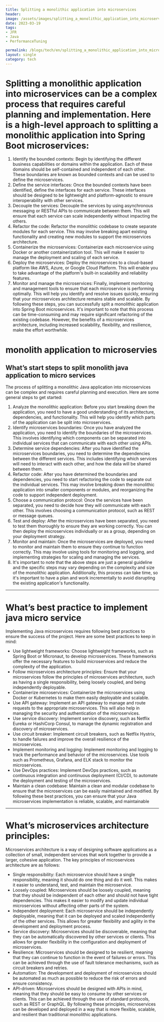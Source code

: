 ```yaml
---
title: Splitting a monolithic application into microservices
header:
image: /assets/images/splitting_a_monolithic_application_into_microservices.jpg
date: 2023-03-19
tags:
- JFR
- Java
- PerformanceTuning

permalink: /blogs/tech/en/splitting_a_monolithic_application_into_microservices
layout: single
category: tech
---
```


# Splitting a monolithic application into microservices can be a complex process that requires careful planning and implementation. Here is a high-level approach to splitting a monolithic application into Spring Boot microservices:

 1. Identify the bounded contexts: Begin by identifying the different business capabilities or domains within the application. Each of these domains should be self-contained and independent of each other. These boundaries are known as bounded contexts and can be used to define the microservices.
 1. Define the service interfaces: Once the bounded contexts have been identified, define the interfaces for each service. These interfaces should be designed to be lightweight and platform-agnostic to ensure interoperability with other services.
 1. Decouple the services: Decouple the services by using asynchronous messaging or RESTful APIs to communicate between them. This will ensure that each service can scale independently without impacting the others.
 1. Refactor the code: Refactor the monolithic codebase to create separate modules for each service. This may involve breaking apart existing functionality and creating new modules to support the microservices architecture.
 1. Containerize the microservices: Containerize each microservice using Docker or another containerization tool. This will make it easier to manage the deployment and scaling of each service.
 1. Deploy the microservices: Deploy the microservices to a cloud-based platform like AWS, Azure, or Google Cloud Platform. This will enable you to take advantage of the platform's built-in scalability and reliability features.
 1. Monitor and manage the microservices: Finally, implement monitoring and management tools to ensure that each microservice is performing optimally. This will help you identify and resolve issues quickly, ensuring that your microservices architecture remains stable and scalable.
By following these steps, you can successfully split a monolithic application into Spring Boot microservices. It's important to note that this process can be time-consuming and may require significant refactoring of the existing codebase. However, the benefits of a microservices architecture, including increased scalability, flexibility, and resilience, make the effort worthwhile.

# monolith application to microservies


## What’s start steps to split monolith java application to micro services 

The process of splitting a monolithic Java application into microservices can be complex and requires careful planning and execution. Here are some general steps to get started:

 1. Analyze the monolithic application: Before you start breaking down the application, you need to have a good understanding of its architecture, dependencies, and functionality. This will help you identify which parts of the application can be split into microservices.
 1. Identify microservices boundaries: Once you have analyzed the application, you need to identify the boundaries of the microservices. This involves identifying which components can be separated into individual services that can communicate with each other using APIs.
 1. Determine service dependencies: After you have identified the microservices boundaries, you need to determine the dependencies between the different services. This includes identifying which services will need to interact with each other, and how the data will be shared between them.
 1. Refactor code: After you have determined the boundaries and dependencies, you need to start refactoring the code to separate out the individual services. This may involve breaking down the monolithic application into smaller components or modules, and reorganizing the code to support independent deployment.
 1. Choose a communication protocol: Once the services have been separated, you need to decide how they will communicate with each other. This involves choosing a communication protocol, such as REST or message queues.
 1. Test and deploy: After the microservices have been separated, you need to test them thoroughly to ensure they are working correctly. You can then deploy the microservices individually or as a group, depending on your deployment strategy.
 1. Monitor and maintain: Once the microservices are deployed, you need to monitor and maintain them to ensure they continue to function correctly. This may involve using tools for monitoring and logging, and implementing strategies for scaling and managing the services.
 1. It's important to note that the above steps are just a general guideline and the specific steps may vary depending on the complexity and size of the monolithic application. Additionally, this process can take time, so it's important to have a plan and work incrementally to avoid disrupting the existing application's functionality.

---

# What’s best practice to implement java micro service 

Implementing Java microservices requires following best practices to ensure the success of the project. Here are some best practices to keep in mind:

 - Use lightweight frameworks: Choose lightweight frameworks, such as Spring Boot or Micronaut, to develop microservices. These frameworks offer the necessary features to build microservices and reduce the complexity of the application.
 - Follow microservices architecture principles: Ensure that your microservices follow the principles of microservices architecture, such as having a single responsibility, being loosely coupled, and being independently deployable.
 - Containerize microservices: Containerize the microservices using Docker or Kubernetes to make them easily deployable and scalable.
 - Use API gateway: Implement an API gateway to manage and route requests to the appropriate microservices. This will also help in managing the security and authentication of the microservices.
 - Use service discovery: Implement service discovery, such as Netflix Eureka or HashiCorp Consul, to manage the dynamic registration and discovery of microservices.
 - Use circuit breaker: Implement circuit breakers, such as Netflix Hystrix, to handle failures and improve the overall resilience of the microservices.
 - Implement monitoring and logging: Implement monitoring and logging to track the performance and behavior of the microservices. Use tools such as Prometheus, Grafana, and ELK stack to monitor the microservices.
 - Use DevOps practices: Implement DevOps practices, such as continuous integration and continuous deployment (CI/CD), to automate the deployment and testing of the microservices.
 - Maintain a clean codebase: Maintain a clean and modular codebase to ensure that the microservices can be easily maintained and modified.
By following these best practices, you can ensure that your Java microservices implementation is reliable, scalable, and maintainable

---
# What’s microservices architecture principles: 

Microservices architecture is a way of designing software applications as a collection of small, independent services that work together to provide a larger, cohesive application. The key principles of microservices architecture are as follows:

 - Single responsibility: Each microservice should have a single responsibility, meaning it should do one thing and do it well. This makes it easier to understand, test, and maintain the microservice.
 - Loosely coupled: Microservices should be loosely coupled, meaning that they should be independent of each other and should not have tight dependencies. This makes it easier to modify and update individual microservices without affecting other parts of the system.
 - Independent deployment: Each microservice should be independently deployable, meaning that it can be deployed and scaled independently of the other services. This allows for greater flexibility and agility in the development and deployment process.
 - Service discovery: Microservices should be discoverable, meaning that they can be automatically discovered by other services or clients. This allows for greater flexibility in the configuration and deployment of microservices.
 - Resilience: Microservices should be designed to be resilient, meaning that they can continue to function in the event of failures or errors. This can be achieved through the use of fault tolerance mechanisms, such as circuit breakers and retries.
 - Automation: The development and deployment of microservices should be automated as much as possible to reduce the risk of errors and ensure consistency.
 - API-driven: Microservices should be designed with APIs in mind, meaning that they should be easy to consume by other services or clients. This can be achieved through the use of standard protocols, such as REST or GraphQL.
By following these principles, microservices can be developed and deployed in a way that is more flexible, scalable, and resilient than traditional monolithic applications.



